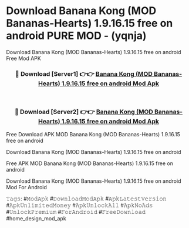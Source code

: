 # Download Banana Kong (MOD Bananas-Hearts) 1.9.16.15 free on android PURE MOD - (yqnja)
Download Banana Kong (MOD Bananas-Hearts) 1.9.16.15 free on android Free Mod APK

<div align="center">
<h3>🔴 Download [Server1] 👉👉 <a href="https://apk-comot.site?title=Banana_Kong_(MOD_Bananas-Hearts)_1.9.16.15_free_on_android">Banana Kong (MOD Bananas-Hearts) 1.9.16.15 free on android Mod Apk</a></h3><br>

<h3>🔴 Download [Server2] 👉👉 <a href="https://apk-comot.site?title=Banana_Kong_(MOD_Bananas-Hearts)_1.9.16.15_free_on_android">Banana Kong (MOD Bananas-Hearts) 1.9.16.15 free on android Mod Apk</a></h3>
</div>


Free Download APK MOD Banana Kong (MOD Bananas-Hearts) 1.9.16.15 free on android

Download Banana Kong (MOD Bananas-Hearts) 1.9.16.15 free on android 

Free APK MOD Banana Kong (MOD Bananas-Hearts) 1.9.16.15 free on android 

Download Banana Kong (MOD Bananas-Hearts) 1.9.16.15 free on android Mod For Android

𝚃𝚊𝚐𝚜: #𝙼𝚘𝚍𝙰𝚙𝚔 #𝙳𝚘𝚠𝚗𝚕𝚘𝚊𝚍𝙼𝚘𝚍𝙰𝚙𝚔 #𝙰𝚙𝚔𝙻𝚊𝚝𝚎𝚜𝚝𝚅𝚎𝚛𝚜𝚒𝚘𝚗 #𝙰𝚙𝚔𝚄𝚗𝚕𝚒𝚖𝚒𝚝𝚎𝚍𝙼𝚘𝚗𝚎𝚢 #𝙰𝚙𝚔𝚄𝚗𝚕𝚘𝚌𝚔𝙰𝚕𝚕 #𝙰𝚙𝚔𝙽𝚘𝙰𝚍𝚜 #𝚄𝚗𝚕𝚘𝚌𝚔𝙿𝚛𝚎𝚖𝚒𝚞𝚖 #𝙵𝚘𝚛𝙰𝚗𝚍𝚛𝚘𝚒𝚍 #𝙵𝚛𝚎𝚎𝙳𝚘𝚠𝚗𝚕𝚘𝚊𝚍 #home_design_mod_apk